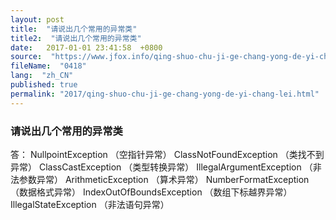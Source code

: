 ```yaml
---
layout: post
title:  "请说出几个常用的异常类"
title2:  "请说出几个常用的异常类"
date:   2017-01-01 23:41:58  +0800
source:  "https://www.jfox.info/qing-shuo-chu-ji-ge-chang-yong-de-yi-chang-lei.html"
fileName:  "0418"
lang:  "zh_CN"
published: true
permalink: "2017/qing-shuo-chu-ji-ge-chang-yong-de-yi-chang-lei.html"
---
```




### 请说出几个常用的异常类

答： NullpointException （空指针异常）
ClassNotFoundException （类找不到异常）
ClassCastException （类型转换异常）
IllegalArgumentException （非法参数异常）
ArithmeticException （算术异常）
NumberFormatException （数据格式异常）
IndexOutOfBoundsException （数组下标越界异常）
IllegalStateException （非法语句异常）
